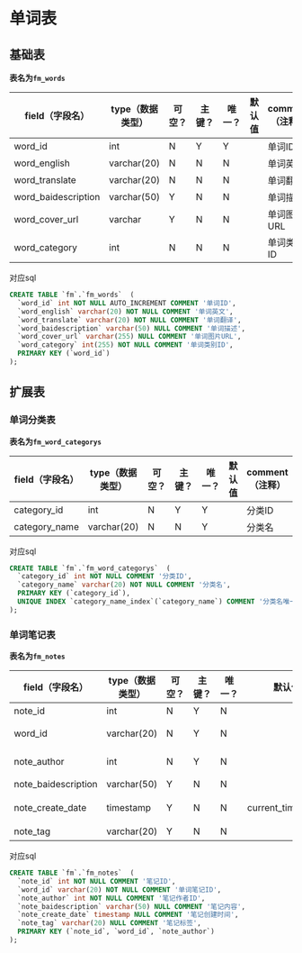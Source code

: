 # 单词表

## 基础表

**表名为`fm_words`**

| field（字段名）     | type（数据类型） | 可空？ | 主键？ | 唯一？ | 默认值 | comment（注释） |
| ------------------- | ---------------- | ------ | ------ | ------ | ------ | --------------- |
| word_id             | int              | N      | Y      | Y      |        | 单词ID          |
| word_english        | varchar(20)      | N      | N      | N      |        | 单词英文        |
| word_translate      | varchar(20)      | N      | N      | N      |        | 单词翻译        |
| word_baidescription | varchar(50)      | Y      | N      | N      |        | 单词描述        |
| word_cover_url      | varchar          | Y      | N      | N      |        | 单词图片URL     |
| word_category       | int              | N      | N      | N      |        | 单词类别ID      |

对应sql

```sql
CREATE TABLE `fm`.`fm_words`  (
  `word_id` int NOT NULL AUTO_INCREMENT COMMENT '单词ID',
  `word_english` varchar(20) NOT NULL COMMENT '单词英文',
  `word_translate` varchar(20) NOT NULL COMMENT '单词翻译',
  `word_baidescription` varchar(50) NULL COMMENT '单词描述',
  `word_cover_url` varchar(255) NULL COMMENT '单词图片URL',
  `word_category` int(255) NOT NULL COMMENT '单词类别ID',
  PRIMARY KEY (`word_id`)
);
```

## 扩展表

### 单词分类表

**表名为`fm_word_categorys`**

| field（字段名） | type（数据类型） | 可空？ | 主键？ | 唯一？ | 默认值 | comment（注释） |
| --------------- | ---------------- | ------ | ------ | ------ | ------ | --------------- |
| category_id     | int              | N      | Y      | Y      |        | 分类ID          |
| category_name   | varchar(20)      | N      | N      | Y      |        | 分类名          |

对应sql

```sql
CREATE TABLE `fm`.`fm_word_categorys`  (
  `category_id` int NOT NULL COMMENT '分类ID',
  `category_name` varchar(20) NOT NULL COMMENT '分类名',
  PRIMARY KEY (`category_id`),
  UNIQUE INDEX `category_name_index`(`category_name`) COMMENT '分类名唯一索引'
);
```

### 单词笔记表

**表名为`fm_notes`**

| field（字段名）     | type（数据类型） | 可空？ | 主键？ | 唯一？ | 默认值            | comment（注释） |
| ------------------- | ---------------- | ------ | ------ | ------ | ----------------- | --------------- |
| note_id             | int              | N      | Y      | N      |                   | 笔记ID          |
| word_id             | varchar(20)      | N      | Y      | N      |                   | 单词笔记ID      |
| note_author         | int              | N      | Y      | N      |                   | 笔记作者ID      |
| note_baidescription | varchar(50)      | Y      | N      | N      |                   | 笔记内容        |
| note_create_date    | timestamp        | Y      | N      | N      | current_timestamp | 笔记创建时间    |
| note_tag            | varchar(20)      | Y      | N      | N      |                   | 笔记标签        |

对应sql

```sql
CREATE TABLE `fm`.`fm_notes`  (
  `note_id` int NOT NULL COMMENT '笔记ID',
  `word_id` varchar(20) NOT NULL COMMENT '单词笔记ID',
  `note_author` int NOT NULL COMMENT '笔记作者ID',
  `note_baidescription` varchar(50) NULL COMMENT '笔记内容',
  `note_create_date` timestamp NULL COMMENT '笔记创建时间',
  `note_tag` varchar(20) NULL COMMENT '笔记标签',
  PRIMARY KEY (`note_id`, `word_id`, `note_author`)
);
```

